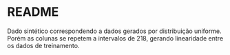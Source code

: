 # README

Dado sintético correspondendo a dados gerados por distribuição uniforme. Porém as colunas se repetem a intervalos de 218, gerando linearidade entre os dados de treinamento.
